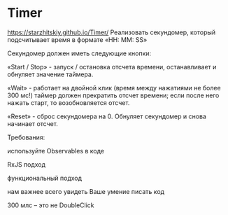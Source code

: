# Timer
https://starzhitskiy.github.io/Timer/
Реализовать секундомер, который подсчитывает время в формате «HH: MM: SS»

Секундомер должен иметь следующие кнопки:

«Start / Stop» - запуск / остановка отсчета времени, останавливает и обнуляет значение таймера.

«Wait» - работает на двойной клик (время между нажатиями не более 300 мс!) таймер должен прекратить отсчет времени; если после него нажать старт, то возобновляется отсчет.

«Reset» - сброс секундомера на 0. Обнуляет секундомер и снова начинает отсчет.

Требования:

используйте Observables в коде

RxJS подход

функциональный подход

нам важнее всего увидеть Ваше умение писать код

300 млс – это не DoubleClick
